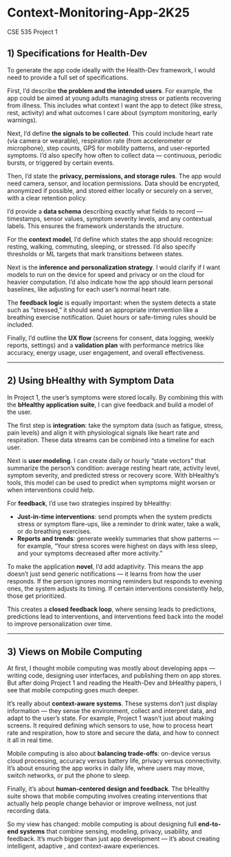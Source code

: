 # Context-Monitoring-App-2K25
CSE 535 Project 1
## 1) Specifications for Health-Dev  

To generate the app code ideally with the Health-Dev framework, I would need to provide a full set of specifications.  

First, I’d describe **the problem and the intended users**. For example, the app could be aimed at young adults managing stress or patients recovering from illness. This includes what context I want the app to detect (like stress, rest, activity) and what outcomes I care about (symptom monitoring, early warnings).  

Next, I’d define **the signals to be collected**. This could include heart rate (via camera or wearable), respiration rate (from accelerometer or microphone), step counts, GPS for mobility patterns, and user-reported symptoms. I’d also specify how often to collect data — continuous, periodic bursts, or triggered by certain events.  

Then, I’d state the **privacy, permissions, and storage rules**. The app would need camera, sensor, and location permissions. Data should be encrypted, anonymized if possible, and stored either locally or securely on a server, with a clear retention policy.  

I’d provide a **data schema** describing exactly what fields to record — timestamps, sensor values, symptom severity levels, and any contextual labels. This ensures the framework understands the structure.  

For the **context model**, I’d define which states the app should recognize: resting, walking, commuting, sleeping, or stressed. I’d also specify thresholds or ML targets that mark transitions between states.  

Next is the **inference and personalization strategy**. I would clarify if I want models to run on the device for speed and privacy or on the cloud for heavier computation. I’d also indicate how the app should learn personal baselines, like adjusting for each user’s normal heart rate.  

The **feedback logic** is equally important: when the system detects a state such as “stressed,” it should send an appropriate intervention like a breathing exercise notification. Quiet hours or safe-timing rules should be included.  

Finally, I’d outline the **UX flow** (screens for consent, data logging, weekly reports, settings) and a **validation plan** with performance metrics like accuracy, energy usage, user engagement, and overall effectiveness.  

---

## 2) Using bHealthy with Symptom Data  

In Project 1, the user’s symptoms were stored locally. By combining this with the **bHealthy application suite**, I can give feedback and build a model of the user.  

The first step is **integration**: take the symptom data (such as fatigue, stress, pain levels) and align it with physiological signals like heart rate and respiration. These data streams can be combined into a timeline for each user.  

Next is **user modeling**. I can create daily or hourly “state vectors” that summarize the person’s condition: average resting heart rate, activity level, symptom severity, and predicted stress or recovery score. With bHealthy’s tools, this model can be used to predict when symptoms might worsen or when interventions could help.  

For **feedback**, I’d use two strategies inspired by bHealthy:  
- **Just-in-time interventions**: send prompts when the system predicts stress or symptom flare-ups, like a reminder to drink water, take a walk, or do breathing exercises.  
- **Reports and trends**: generate weekly summaries that show patterns — for example, “Your stress scores were highest on days with less sleep, and your symptoms decreased after more activity.”  

To make the application **novel**, I’d add adaptivity. This means the app doesn’t just send generic notifications — it learns from how the user responds. If the person ignores morning reminders but responds to evening ones, the system adjusts its timing. If certain interventions consistently help, those get prioritized.  

This creates a **closed feedback loop**, where sensing leads to predictions, predictions lead to interventions, and interventions feed back into the model to improve personalization over time.  

---

## 3) Views on Mobile Computing  

At first, I thought mobile computing was mostly about developing apps — writing code, designing user interfaces, and publishing them on app stores. But after doing Project 1 and reading the Health-Dev and bHealthy papers, I see that mobile computing goes much deeper.  

It’s really about **context-aware systems**. These systems don’t just display information — they sense the environment, collect and interpret data, and adapt to the user’s state. For example, Project 1 wasn’t just about making screens. It required defining which sensors to use, how to process heart rate and respiration, how to store and secure the data, and how to connect it all in real time.  

Mobile computing is also about **balancing trade-offs**: on-device versus cloud processing, accuracy versus battery life, privacy versus connectivity. It’s about ensuring the app works in daily life, where users may move, switch networks, or put the phone to sleep.  

Finally, it’s about **human-centered design and feedback**. The bHealthy suite shows that mobile computing involves creating interventions that actually help people change behavior or improve wellness, not just recording data.  

So my view has changed: mobile computing is about designing full **end-to-end systems** that combine sensing, modeling, privacy, usability, and feedback. It’s much bigger than just app development — it’s about creating intelligent, adaptive , and context-aware experiences.  
